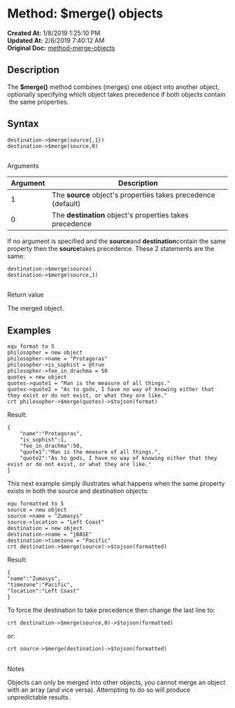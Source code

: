 # Method: $merge() objects

**Created At:** 1/8/2019 1:25:10 PM  
**Updated At:** 2/6/2019 7:40:12 AM  
**Original Doc:** [method-merge-objects](https://docs.jbase.com/42948-dynamic-objects/method-merge-objects)  


## Description

The **$merge()** method combines (merges) one object into another object, optionally specifying which object takes precedence if both objects contain  the same properties.

## Syntax

```
destination->$merge(source{,1})
destination->$merge(source,0)
```

## 
Arguments


| Argument<br> | Description<br> |
| --- | --- |
| 1<br> | The **source** object's properties takes precedence (default)<br> |
| 0<br> | The **destination** object's properties takes precedence<br> |


If no argument is specified and the **source**and **destination**contain the same property then the **source**takes precedence. These 2 statements are the same:

```
destination->$merge(source)
destination->$merge(source,1)
```

## 
Return value

The merged object.

## Examples

```
equ format to 5
philosopher = new object
philosopher->name = "Protagoras"
philosopher->is_sophist = @true
philosopher->fee_in_drachma = 50
quotes = new object
quotes->quote1 = "Man is the measure of all things."
quotes->quote2 = "As to gods, I have no way of knowing either that they exist or do not exist, or what they are like."
crt philosopher->$merge(quotes)->$tojson(format)
```

Result:

```
{
    "name":"Protagoras",
    "is_sophist":1,
    "fee_in_drachma":50,
    "quote1":"Man is the measure of all things.",
    "quote2":"As to gods, I have no way of knowing either that they exist or do not exist, or what they are like."
}
```

This next example simply illustrates what happens when the same property exists in both the source and destination objects:

```
equ formatted to 5
source = new object
source->name = "Zumasys"
source->location = "Left Coast"
destination = new object
destination->name = "jBASE"
destination->timezone = "Pacific"
crt destination->$merge(source)->$tojson(formatted)
```

Result:

```
{
"name":"Zumasys",
"timezone":"Pacific",
"location":"Left Coast"
}
```

To force the destination to take precedence then change the last line to:

```
crt destination->$merge(source,0)->$tojson(formatted)
```

or:

```
crt source->$merge(destination)->$tojson(formatted)
```

## 
Notes

Objects can only be merged into other objects, you cannot merge an object with an array (and vice versa). Attempting to do so will produce unpredictable results.
